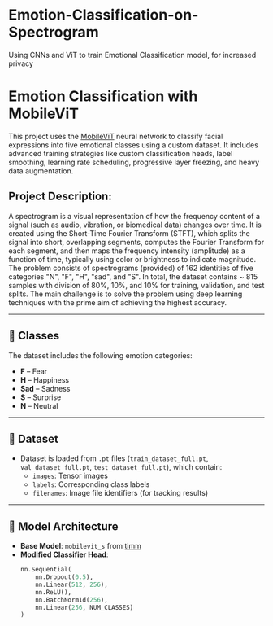 # Emotion-Classification-on-Spectrogram
Using CNNs and ViT to train Emotional Classification model, for increased privacy
# Emotion Classification with MobileViT

This project uses the [MobileViT](https://arxiv.org/abs/2110.02178) neural network to classify facial expressions into five emotional classes using a custom dataset. It includes advanced training strategies like custom classification heads, label smoothing, learning rate scheduling, progressive layer freezing, and heavy data augmentation.

## Project Description: 

A spectrogram is a visual representation of how the frequency content of a signal (such as audio, vibration, or biomedical data) changes over time. It is created using the Short-Time Fourier Transform (STFT), which splits the signal into short, overlapping segments, computes the Fourier Transform for each segment, and then maps the frequency intensity (amplitude) as a function of time, typically using color or brightness to indicate magnitude. The problem consists of spectrograms (provided) of 162 identities of five categories "N", "F", "H", "sad", and "S". In total, the dataset contains ~ 815 samples with division of 80%, 10%, and 10% for training, validation, and test splits. The main challenge is to solve the problem using deep learning techniques with the prime aim of achieving the highest accuracy.

---

## 📁 Classes

The dataset includes the following emotion categories:

- **F** – Fear
- **H** – Happiness
- **Sad** – Sadness
- **S** – Surprise
- **N** – Neutral

---

## 📸 Dataset

- Dataset is loaded from `.pt` files (`train_dataset_full.pt`, `val_dataset_full.pt`, `test_dataset_full.pt`), which contain:
  - `images`: Tensor images
  - `labels`: Corresponding class labels
  - `filenames`: Image file identifiers (for tracking results)

---

## 🧠 Model Architecture

- **Base Model**: `mobilevit_s` from [timm](https://github.com/huggingface/pytorch-image-models)
- **Modified Classifier Head**:
  ```python
  nn.Sequential(
      nn.Dropout(0.5),
      nn.Linear(512, 256),
      nn.ReLU(),
      nn.BatchNorm1d(256),
      nn.Linear(256, NUM_CLASSES)
  )
